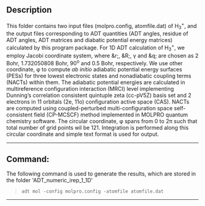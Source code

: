 

## Description


This folder contains two input files (molpro.config, atomfile.dat) of H<sub>3</sub><sup>+</sup>, and the output files corresponding to
ADT quantities (ADT angles, residue of ADT angles, ADT matrices and diabatic potential energy matrices) calculated by this 
program package. For 1D ADT calculation of H<sub>3</sub><sup>+</sup>, we employ Jacobi coordinate system, where &r;, &R;, &gamma; and &q; 
are chosen as 2 Bohr, 1.732050808 Bohr, 90<sup>o</sup> and 0.5 Bohr, respectively. We use other coordinate, &phi; to compute *ab initio* 
adiabatic potential energy surfaces (PESs) for three lowest electronic states and nonadiabatic coupling terms (NACTs) within them. 
The adiabatic potential energies are calculated in multireference configuration interaction (MRCI) level implementing Dunning’s correlation 
consistent quintuple zeta (cc-pV5Z) basis set and 2 electrons in 11 orbitals (2e, 11o) configuration active space (CAS). NACTs are computed 
using coupled-perturbed multi-configuration space self-consistent field (CP-MCSCF) method implemented in MOLPRO quantum chemistry software. 
The circular coordinate, &phi; spans from 0 to 2&pi; such that total number of grid points wil be 121. Integration is performed along this 
circular coordinate and simple text format is used for output.

---
## Command:

The following command is used to generate the results, which are stored in the folder 'ADT_numeric_irep_1_1D'


>`adt mol -config molpro.config -atomfile atomfile.dat`

---
